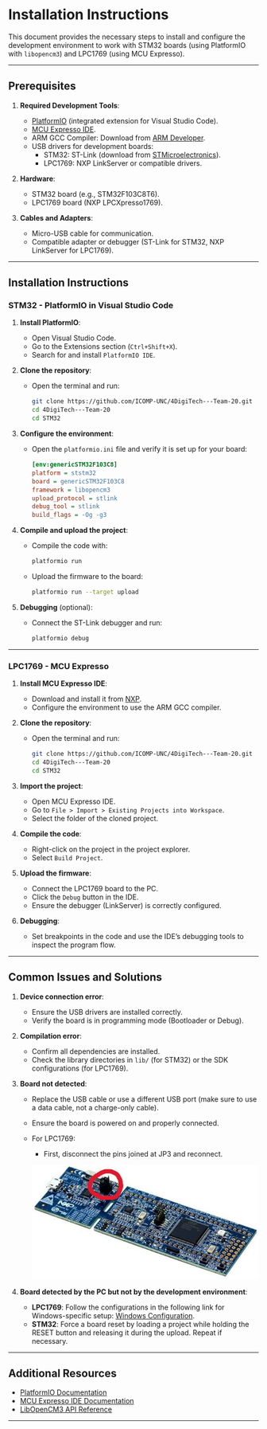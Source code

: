 # **Installation Instructions**

This document provides the necessary steps to install and configure the development environment to work with STM32 boards (using PlatformIO with `libopencm3`) and LPC1769 (using MCU Expresso).

---

## **Prerequisites**

1. **Required Development Tools**:

   - [PlatformIO](https://platformio.org/install/ide) (integrated extension for Visual Studio Code).
   - [MCU Expresso IDE](https://www.nxp.com/mcuxpresso).
   - ARM GCC Compiler: Download from [ARM Developer](https://developer.arm.com/Tools%20and%20Software/GNU%20Toolchain).
   - USB drivers for development boards:
     - STM32: ST-Link (download from [STMicroelectronics](https://www.st.com)).
     - LPC1769: NXP LinkServer or compatible drivers.
2. **Hardware**:

   - STM32 board (e.g., STM32F103C8T6).
   - LPC1769 board (NXP LPCXpresso1769).
3. **Cables and Adapters**:

   - Micro-USB cable for communication.
   - Compatible adapter or debugger (ST-Link for STM32, NXP LinkServer for LPC1769).

---

## **Installation Instructions**

### **STM32 - PlatformIO in Visual Studio Code**

1. **Install PlatformIO**:

   - Open Visual Studio Code.
   - Go to the Extensions section (`Ctrl+Shift+X`).
   - Search for and install `PlatformIO IDE`.
2. **Clone the repository**:

   - Open the terminal and run:
     ```bash
     git clone https://github.com/ICOMP-UNC/4DigiTech---Team-20.git
     cd 4DigiTech---Team-20
     cd STM32
     ```
3. **Configure the environment**:

   - Open the `platformio.ini` file and verify it is set up for your board:
     ```ini
     [env:genericSTM32F103C8]
     platform = ststm32
     board = genericSTM32F103C8
     framework = libopencm3
     upload_protocol = stlink
     debug_tool = stlink
     build_flags = -Og -g3
     ```
4. **Compile and upload the project**:

   - Compile the code with:
     ```bash
     platformio run
     ```
   - Upload the firmware to the board:
     ```bash
     platformio run --target upload
     ```
5. **Debugging** (optional):

   - Connect the ST-Link debugger and run:
     ```bash
     platformio debug
     ```

---

### **LPC1769 - MCU Expresso**

1. **Install MCU Expresso IDE**:

   - Download and install it from [NXP](https://www.nxp.com/mcuxpresso).
   - Configure the environment to use the ARM GCC compiler.
2. **Clone the repository**:

   - Open the terminal and run:
     ```bash
     git clone https://github.com/ICOMP-UNC/4DigiTech---Team-20.git
     cd 4DigiTech---Team-20
     cd STM32
     ```
3. **Import the project**:

   - Open MCU Expresso IDE.
   - Go to `File > Import > Existing Projects into Workspace`.
   - Select the folder of the cloned project.
4. **Compile the code**:

   - Right-click on the project in the project explorer.
   - Select `Build Project`.
5. **Upload the firmware**:

   - Connect the LPC1769 board to the PC.
   - Click the `Debug` button in the IDE.
   - Ensure the debugger (LinkServer) is correctly configured.
6. **Debugging**:

   - Set breakpoints in the code and use the IDE’s debugging tools to inspect the program flow.

---

## **Common Issues and Solutions**

1. **Device connection error**:

   - Ensure the USB drivers are installed correctly.
   - Verify the board is in programming mode (Bootloader or Debug).
2. **Compilation error**:

   - Confirm all dependencies are installed.
   - Check the library directories in `lib/` (for STM32) or the SDK configurations (for LPC1769).
3. **Board not detected**:

   - Replace the USB cable or use a different USB port (make sure to use a data cable, not a charge-only cable).
   - Ensure the board is powered on and properly connected.
   - For LPC1769:
     - First, disconnect the pins joined at JP3 and reconnect.

     ![1731853422937](img\installll.JPG)

4. **Board detected by the PC but not by the development environment**:

   - **LPC1769**: Follow the configurations in the following link for Windows-specific setup: [Windows Configuration](https://support.microsoft.com/es-es/windows/no-se-puede-cargar-un-controlador-en-este-dispositivo-8eea34e5-ff4b-16ec-870d-61a4a43b3dd5).
   - **STM32**: Force a board reset by loading a project while holding the RESET button and releasing it during the upload. Repeat if necessary.

---

## **Additional Resources**

- [PlatformIO Documentation](https://docs.platformio.org/en/latest/)
- [MCU Expresso IDE Documentation](https://www.nxp.com/design/software/development-software/mcuxpresso-ide:MCUXpresso-IDE)
- [LibOpenCM3 API Reference](https://libopencm3.org/)

---

